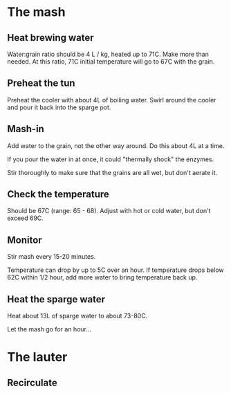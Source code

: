# The mash
## Heat brewing water

Water:grain ratio should be 4 L / kg, heated up to 71C.  Make more than needed.  At this ratio, 71C initial temperature will go to 67C with the grain.

## Preheat the tun

Preheat the cooler with about 4L of boiling water.  Swirl around the cooler and pour it back into the sparge pot.

## Mash-in

Add water to the grain, not the other way around.  Do this about 4L at a time.

If you pour the water in at once, it could "thermally shock" the enzymes.

Stir thoroughly to make sure that the grains are all wet, but don't aerate it.

## Check the temperature

Should be 67C (range: 65 - 68).  Adjust with hot or cold water, but don't exceed 69C.

## Monitor

Stir mash every 15-20 minutes.

Temperature can drop by up to 5C over an hour.  If temperature drops below 62C within 1/2 hour, add more water to bring temperature back up.

## Heat the sparge water

Heat about 13L of sparge water to about 73-80C.

Let the mash go for an hour...

# The lauter

## Recirculate


